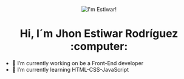 <p align="center">
<img src="https://i.postimg.cc/Y24HHxgF/atomnew-1.png" alt="I'm Estiwar!" />
</p>

<h1 align="center">Hi, I´m Jhon Estiwar Rodríguez :computer: </h1>

- 🔭 I’m currently working on be a Front-End developer
- 🌱 I’m currently learning HTML-CSS-JavaScript

<!-- 
https://i.postimg.cc/nVqD0qz4/atomnew-1.png
https://i.postimg.cc/1zWgVKvS/atom1.png
https://i.postimg.cc/442r2HS3/atomneww.png la mejor hasta ahora

-->
